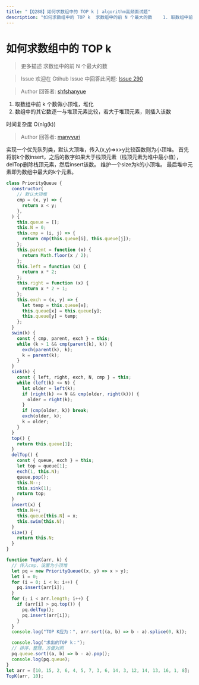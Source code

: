 ```yaml
---
title: "【Q288】如何求数组中的 TOP k | algorithm高频面试题"
description: "如何求数组中的 TOP k  求数组中的前 N 个最大的数    1. 取数组中前 k 个数做小顶堆，堆化  1. 数组中的其它数逐一与堆顶元素比较，若大于堆顶元素，则插入该数    时间复杂度 O(nlg(k))  字节跳动面试题、阿里腾讯面试题、美团小米面试题。"
---
```


# 如何求数组中的 TOP k

> 更多描述
> 求数组中的前 N 个最大的数

> Issue
> 欢迎在 Gtihub Issue 中回答此问题: [Issue 290](https://github.com/shfshanyue/Daily-Question/issues/290)

> Author
> 回答者: [shfshanyue](https://github.com/shfshanyue)

1. 取数组中前 k 个数做小顶堆，堆化
1. 数组中的其它数逐一与堆顶元素比较，若大于堆顶元素，则插入该数

时间复杂度 O(nlg(k))

> Author
> 回答者: [manyyuri](https://github.com/manyyuri)

实现一个优先队列类，默认大顶堆，传入(x,y)=>x>y比较函数则为小顶堆。
首先将前k个数insert，之后的数字如果大于栈顶元素（栈顶元素为堆中最小值），delTop删除栈顶元素，然后insert该数。
维护一个size为k的小顶堆。
最后堆中元素即为数组中最大的k个元素。

```javascript
class PriorityQueue {
  constructor(
    // 默认大顶堆
    cmp = (x, y) => {
      return x < y;
    },
  ) {
    this.queue = [];
    this.N = 0;
    this.cmp = (i, j) => {
      return cmp(this.queue[i], this.queue[j]);
    };
    this.parent = function (x) {
      return Math.floor(x / 2);
    };
    this.left = function (x) {
      return x * 2;
    };
    this.right = function (x) {
      return x * 2 + 1;
    };
    this.exch = (x, y) => {
      let temp = this.queue[x];
      this.queue[x] = this.queue[y];
      this.queue[y] = temp;
    };
  }
  swim(k) {
    const { cmp, parent, exch } = this;
    while (k > 1 && cmp(parent(k), k)) {
      exch(parent(k), k);
      k = parent(k);
    }
  }
  sink(k) {
    const { left, right, exch, N, cmp } = this;
    while (left(k) <= N) {
      let older = left(k);
      if (right(k) <= N && cmp(older, right(k))) {
        older = right(k);
      }
      if (cmp(older, k)) break;
      exch(older, k);
      k = older;
    }
  }
  top() {
    return this.queue[1];
  }
  delTop() {
    const { queue, exch } = this;
    let top = queue[1];
    exch(1, this.N);
    queue.pop();
    this.N--;
    this.sink(1);
    return top;
  }
  insert(x) {
    this.N++;
    this.queue[this.N] = x;
    this.swim(this.N);
  }
  size() {
    return this.N;
  }
}

function TopK(arr, k) {
  // 传入cmp，设置为小顶堆
  let pq = new PriorityQueue((x, y) => x > y);
  let i = 0;
  for (i = 0; i < k; i++) {
    pq.insert(arr[i]);
  }
  for (; i < arr.length; i++) {
    if (arr[i] > pq.top()) {
      pq.delTop();
      pq.insert(arr[i]);
    }
  }
  console.log("TOP K应为：", arr.sort((a, b) => b - a).splice(0, k));

  console.log("求出的TOP k：");
  // 排序，整理，方便对照
  pq.queue.sort((a, b) => b - a).pop();
  console.log(pq.queue);
}
let arr = [10, 15, 2, 6, 4, 5, 7, 3, 6, 14, 3, 12, 14, 13, 16, 1, 8];
TopK(arr, 10);
```
